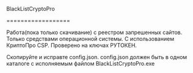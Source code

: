 BlackListCryptoPro

==================

Работа(пока только скачивание) с реестром запрешенных сайтов. Только средствами операционной системы. С использованием КриптоПро CSP. Проверено на ключах РУТОКЕН.

Скопируйте и исправте config.json. config.json должен быть в одном каталоге с исполняемым файлом BlackListCryptoPro.exe
